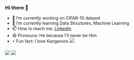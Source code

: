 ### Hi there 👋


<!-- **joseph27choi/joseph27choi** is a ✨ _special_ ✨ repository because its `README.md` (this file) appears on your GitHub profile.

Here are some ideas to get you started: -->

- 🔭 I’m currently working on CIFAR-10 dataset
- 🌱 I’m currently learning Data Structures, Machine Learning
- 📫 How to reach me: <a href="https://www.linkedin.com/in/josephchoi27-ece/">LinkedIn</a>
- 😄 Pronouns: He because I'll never be Him
- ⚡ Fun fact: I love Kangaroos <img src="https://media.tenor.com/lcTJlAH78GsAAAAM/hold-me-cute.gif">



<img align="center" src="https://github-readme-stats.vercel.app/api?username=joseph27choi&show_icons=true&theme=radical%22/%3E" />
<img align="center" src="https://github-readme-streak-stats.herokuapp.com/?user=joseph27choi" />
